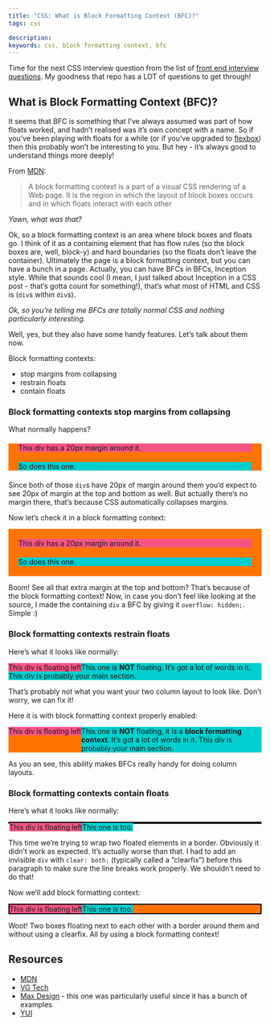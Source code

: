 ```yaml
---
title: "CSS: What is Block Formatting Context (BFC)?"
tags: css

description:
keywords: css, block formatting context, bfc
---
```


Time for the next CSS interview question from the list of [front end interview questions](https://github.com/h5bp/Front-end-Developer-Interview-Questions#css-questions). My goodness that repo has a LOT of questions to get through!


## What is Block Formatting Context (BFC)?

It seems that BFC is something that I’ve always assumed was part of how floats worked, and hadn’t realised was it’s own concept with a name. So if you’ve been playing with floats for a while (or if you’ve upgraded to [flexbox](/blog/2015/css-flexbox/)) then this probably won’t be interesting to you. But hey - it’s always good to understand things more deeply!

<style>
.container {
    background-color: #FF7400;
}
.box-1 {
    background-color: #F55585;
}
.box-2 {
    background-color: #00CFCF;
}
</style>

From [MDN](https://developer.mozilla.org/en-US/docs/Web/Guide/CSS/Block_formatting_context):

> A block formatting context is a part of a visual CSS rendering of a Web page. It is the region in which the layout of block boxes occurs and in which floats interact with each other

*Yawn, what was that?*

Ok, so a block formatting context is an area where block boxes and floats go. I think of it as a containing element that has flow rules (so the block boxes are, well, block-y) and hard boundaries (so the floats don’t leave the container). Ultimately the page is a block formatting context, but you can have a bunch in a page. Actually, you can have BFCs in BFCs, Inception style. While that sounds cool (I mean, I just talked about Inception in a CSS post - that’s gotta count for something!), that’s what most of HTML and CSS is (`div`s within `div`s).

*Ok, so you’re telling me BFCs are totally normal CSS and nothing particularly interesting.*

Well, yes, but they also have some handy features. Let’s talk about them now.

Block formatting contexts:

* stop margins from collapsing
* restrain floats
* contain floats

### Block formatting contexts stop margins from collapsing

What normally happens?

<style>
.margin {
    margin: 20px;
}
</style>

<div class="container">
    <div class="margin box-1">
        This div has a 20px margin around it.
    </div>
    <div class="margin box-2">
        So does this one.
    </div>
</div>

Since both of those `div`s have 20px of margin around them you’d expect to see 20px of margin at the top and bottom as well. But actually there’s no margin there, that’s because CSS automatically collapses margins.

Now let’s check it in a block formatting context:

<style>
.block-formatting-context {
    overflow: hidden;
}
</style>

<div class="container block-formatting-context">
    <div class="margin box-1">
        This div has a 20px margin around it.
    </div>
    <div class="margin box-2">
        So does this one.
    </div>
</div>

Boom! See all that extra margin at the top and bottom? That’s because of the block formatting context! Now, in case you don’t feel like looking at the source, I made the containing `div` a BFC by giving it `overflow: hidden;`. Simple :)

### Block formatting contexts restrain floats

Here’s what it looks like normally:

<style>
.float {
    float: left;
}
</style>

<div class="container">
    <div class="float box-1">
        This div is floating left
    </div>
    <div class="box-2">
        This one is <b>NOT</b> floating. It’s got a lot of words in it. This div is probably your main section.
    </div>
</div>

That’s probably not what you want your two column layout to look like. Don’t worry, we can fix it!

Here it is with block formatting context properly enabled:

<style>
.block-formatting-context {
    overflow: hidden;
}
</style>

<div class="container">
    <div class="float box-1">
        This div is floating left
    </div>
    <div class="box-2 block-formatting-context">
        This one is <b>NOT</b> floating, it is a <b>block formatting context</b>. It’s got a lot of words in it. This div is probably your main section.
    </div>
</div>

As you an see, this ability makes BFCs really handy for doing column layouts.

### Block formatting contexts contain floats

Here’s what it looks like normally:

<style>
.float {
    float: left;
}

.border {
    border: 2px solid black;
}
.clearfix {
    clear: both;
}
</style>

<div class="container border">
    <div class="float box-1">
        This div is floating left
    </div>
    <div class="float box-2">
        This one is too.
    </div>
</div>
<div class="clearfix"></div>

This time we’re trying to wrap two floated elements in a border. Obviously it didn’t work as expected. It’s actually worse than that. I had to add an invisible `div` with `clear: both;` (typically called a “clearfix”) before this paragraph to make sure the line breaks work properly. We shouldn’t need to do that!

Now we’ll add block formatting context:

<style>
.block-formatting-context {
    overflow: hidden;
}
</style>

<div class="container border block-formatting-context">
    <div class="float box-1">
        This div is floating left
    </div>
    <div class="float box-2">
        This one is too.
    </div>
</div>

Woot! Two boxes floating next to each other with a border around them and without using a clearfix. All by using a block formatting context!

## Resources

* [MDN](https://developer.mozilla.org/en-US/docs/Web/Guide/CSS/Block_formatting_context)
* [VG Tech](http://tech.vg.no/2013/09/26/css-block-formatting-context/)
* [Max Design](http://maxdesign.com.au/jobs/sample-block-formatting-context/index.htm) - this one was particularly useful since it has a bunch of examples
* [YUI](http://yuiblog.com/blog/2010/05/19/css-101-block-formatting-contexts/)




